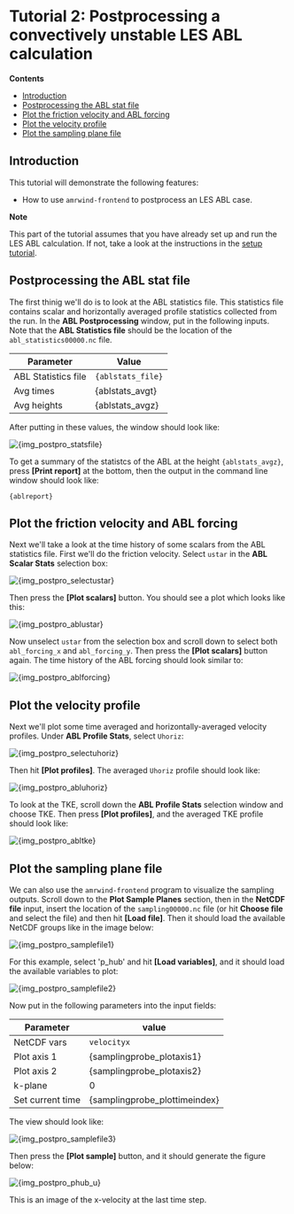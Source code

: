 # Tutorial 2: Postprocessing a convectively unstable LES ABL calculation

<!-- NOTE: The tutorial is actually generated by {makescript} -->

**Contents**
- [Introduction](#introduction)
- [Postprocessing the ABL stat file](#postprocessing-the-abl-stat-file)
- [Plot the friction velocity and ABL forcing](#plot-the-friction-velocity-and-abl-forcing)
- [Plot the velocity profile](plot-the-velocity-profile)
- [Plot the sampling plane file](#plot-the-sampling-plane-file)

<!--INTROTEXTSETUP-->
## Introduction

This tutorial will demonstrate the following features:
- How to use `amrwind-frontend` to postprocess an LES ABL case.

**Note**  

This part of the tutorial assumes that you have already set up and run
the LES ABL calculation.  If not, take a look at the instructions in
the [setup tutorial](tutorial2guisetup.md).

<!--INTROTEXTEND-->

## Postprocessing the ABL stat file

The first thinig we'll do is to look at the ABL statistics file.  This
statistics file contains scalar and horizontally averaged profile
statistics collected from the run.  In the **ABL Postprocessing**
window, put in the following inputs.  Note that the **ABL Statistics
file** should be the location of the `abl_statistics00000.nc` file.

| Parameter           | Value             |
| ---                 | ---               |
| ABL Statistics file | `{ablstats_file}` |
| Avg times           | {ablstats_avgt}   |
| Avg heights         | {ablstats_avgz}   |

After putting in these values, the window should look like:  

![{img_postpro_statsfile}]({img_postpro_statsfile})

To get a summary of the statistcs of the ABL at the height
`{ablstats_avgz}`, press **[Print report]** at the bottom, then the
output in the command line window should look like:

```
{ablreport}
```

## Plot the friction velocity and ABL forcing

Next we'll take a look at the time history of some scalars from the
ABL statistics file.  First we'll do the friction velocity.  Select
`ustar` in the **ABL Scalar Stats** selection box:

![{img_postpro_selectustar}]({img_postpro_selectustar})

Then press the **[Plot scalars]** button.  You should see a plot which
looks like this:

![{img_postpro_ablustar}]({img_postpro_ablustar})

Now unselect `ustar` from the selection box and scroll down to select
both `abl_forcing_x` and `abl_forcing_y`.  Then press the **[Plot
scalars]** button again.  The time history of the ABL forcing should
look similar to:

![{img_postpro_ablforcing}]({img_postpro_ablforcing})

## Plot the velocity profile

Next we'll plot some time averaged and horizontally-averaged velocity
profiles.  Under **ABL Profile Stats**, select `Uhoriz`:

![{img_postpro_selectuhoriz}]({img_postpro_selectuhoriz})

Then hit **[Plot profiles]**.  The averaged `Uhoriz` profile should look
like:

![{img_postpro_abluhoriz}]({img_postpro_abluhoriz})

To look at the TKE, scroll down the **ABL Profile Stats** selection
window and choose TKE.  Then press **[Plot profiles]**, and the
averaged TKE profile should look like: 

![{img_postpro_abltke}]({img_postpro_abltke})

## Plot the sampling plane file 

We can also use the `amrwind-frontend` program to visualize the
sampling outputs.  Scroll down to the **Plot Sample Planes** section,
then in the **NetCDF file** input, insert the location of the
`sampling00000.nc` file (or hit **Choose file** and select the file)
and then hit **[Load file]**.  Then it should load the available
NetCDF groups like in the image below:

![{img_postpro_samplefile1}]({img_postpro_samplefile1})

For this example, select 'p_hub' and hit **[Load variables]**, and it
should load the available variables to plot:

![{img_postpro_samplefile2}]({img_postpro_samplefile2})

Now put in the following parameters into the input fields:

| Parameter        | value                         |
| ---              | ---                           |
| NetCDF vars      | `velocityx`                   |
| Plot axis 1      | {samplingprobe_plotaxis1}     |
| Plot axis 2      | {samplingprobe_plotaxis2}     |
| k-plane          | 0                             |
| Set current time | {samplingprobe_plottimeindex} |

The view should look like:

![{img_postpro_samplefile3}]({img_postpro_samplefile3})

Then press the **[Plot sample]** button, and it should generate the
figure below:

![{img_postpro_phub_u}]({img_postpro_phub_u})

This is an image of the x-velocity at the last time step.
